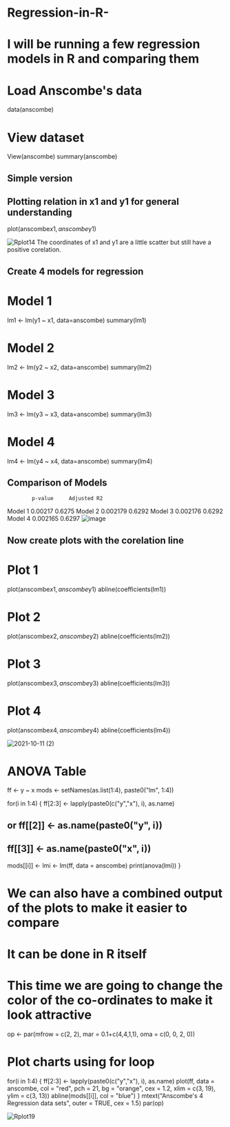 # Regression-in-R-
# I will be running a few regression models in R and comparing them

# Load Anscombe's data 
data(anscombe)
# View dataset
View(anscombe) 
summary(anscombe)

## Simple version
## Plotting relation in x1 and y1 for general understanding
plot(anscombe$x1,anscombe$y1)

![Rplot14](https://user-images.githubusercontent.com/90278106/136883476-55cc62b2-34bd-45ae-a48e-7659aa846288.png)
The coordinates of x1 and y1 are a little scatter but still have a positive corelation.

## Create 4 models for regression
# Model 1 
lm1 <- lm(y1 ~ x1, data=anscombe)
summary(lm1)
# Model 2
lm2 <- lm(y2 ~ x2, data=anscombe)
summary(lm2)
# Model 3
lm3 <- lm(y3 ~ x3, data=anscombe)
summary(lm3)
# Model 4 
lm4 <- lm(y4 ~ x4, data=anscombe)
summary(lm4)

## Comparison of Models
	        p-value   	Adjusted R2
Model 1 	0.00217	     0.6275
Model 2	  0.002179	   0.6292
Model 3	  0.002176	   0.6292
Model 4  	0.002165	   0.6297
![image](https://user-images.githubusercontent.com/90278106/136884392-8c104142-0d08-4ff5-b7bc-d94ba419eed3.png)

## Now create plots with the corelation line 
# Plot 1 
plot(anscombe$x1,anscombe$y1)
abline(coefficients(lm1))
# Plot 2
plot(anscombe$x2,anscombe$y2)
abline(coefficients(lm2))
# Plot 3
plot(anscombe$x3,anscombe$y3)
abline(coefficients(lm3))
# Plot 4
plot(anscombe$x4,anscombe$y4)
abline(coefficients(lm4))

![2021-10-11 (2)](https://user-images.githubusercontent.com/90278106/136885751-cec946a7-b301-4d02-8057-965be1c98ee1.png)

# ANOVA Table 
ff <- y ~ x
mods <- setNames(as.list(1:4), paste0("lm", 1:4))

for(i in 1:4) {
  ff[2:3] <- lapply(paste0(c("y","x"), i), as.name)
  ## or   ff[[2]] <- as.name(paste0("y", i))
  ##      ff[[3]] <- as.name(paste0("x", i))
  mods[[i]] <- lmi <- lm(ff, data = anscombe)
  print(anova(lmi))
}

# We can also have a combined output of the plots to make it easier to compare
# It can be done in R itself
# This time we are going to change the color of the co-ordinates to make it look attractive 
op <- par(mfrow = c(2, 2), mar = 0.1+c(4,4,1,1), oma =  c(0, 0, 2, 0))

# Plot charts using for loop
for(i in 1:4) {
  ff[2:3] <- lapply(paste0(c("y","x"), i), as.name)
  plot(ff, data = anscombe, col = "red", pch = 21, bg = "orange", cex = 1.2,
       xlim = c(3, 19), ylim = c(3, 13))
  abline(mods[[i]], col = "blue")
}
mtext("Anscombe's 4 Regression data sets", outer = TRUE, cex = 1.5)
par(op)

![Rplot19](https://user-images.githubusercontent.com/90278106/136886239-08e0d30d-556d-46ad-94ac-e387e1f83abe.png)
